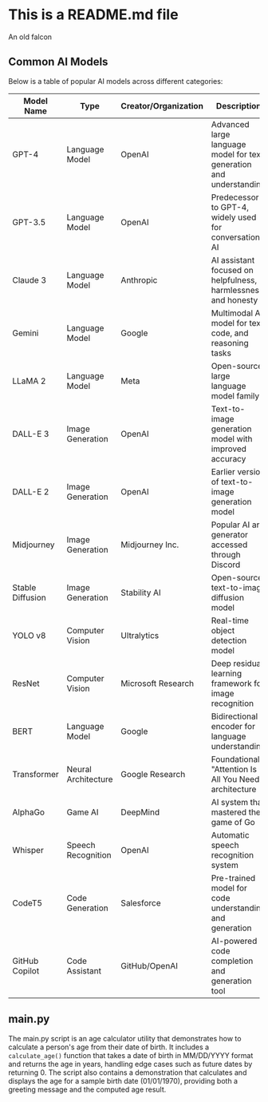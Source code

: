 # This is a README.md file

An old falcon

## Common AI Models

Below is a table of popular AI models across different categories:

| Model Name | Type | Creator/Organization | Description | Year |
|------------|------|---------------------|-------------|------|
| GPT-4 | Language Model | OpenAI | Advanced large language model for text generation and understanding | 2023 |
| GPT-3.5 | Language Model | OpenAI | Predecessor to GPT-4, widely used for conversational AI | 2022 |
| Claude 3 | Language Model | Anthropic | AI assistant focused on helpfulness, harmlessness, and honesty | 2024 |
| Gemini | Language Model | Google | Multimodal AI model for text, code, and reasoning tasks | 2023 |
| LLaMA 2 | Language Model | Meta | Open-source large language model family | 2023 |
| DALL-E 3 | Image Generation | OpenAI | Text-to-image generation model with improved accuracy | 2023 |
| DALL-E 2 | Image Generation | OpenAI | Earlier version of text-to-image generation model | 2022 |
| Midjourney | Image Generation | Midjourney Inc. | Popular AI art generator accessed through Discord | 2022 |
| Stable Diffusion | Image Generation | Stability AI | Open-source text-to-image diffusion model | 2022 |
| YOLO v8 | Computer Vision | Ultralytics | Real-time object detection model | 2023 |
| ResNet | Computer Vision | Microsoft Research | Deep residual learning framework for image recognition | 2015 |
| BERT | Language Model | Google | Bidirectional encoder for language understanding | 2018 |
| Transformer | Neural Architecture | Google Research | Foundational "Attention Is All You Need" architecture | 2017 |
| AlphaGo | Game AI | DeepMind | AI system that mastered the game of Go | 2016 |
| Whisper | Speech Recognition | OpenAI | Automatic speech recognition system | 2022 |
| CodeT5 | Code Generation | Salesforce | Pre-trained model for code understanding and generation | 2021 |
| GitHub Copilot | Code Assistant | GitHub/OpenAI | AI-powered code completion and generation tool | 2021 |

## main.py

The main.py script is an age calculator utility that demonstrates how to
calculate a person's age from their date of birth. It includes a
`calculate_age()` function that takes a date of birth in MM/DD/YYYY format and
returns the age in years, handling edge cases such as future dates by returning
0. The script also contains a demonstration that calculates and displays the age
for a sample birth date (01/01/1970), providing both a greeting message and the
computed age result.
